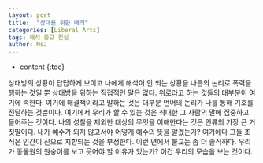 ```yaml
---
layout: post
title:  "상대를 위한 배려"
categories: [Liberal Arts]
tags: 해석 종교 진실
author: MsJ
---
```


* content
{:toc}

상대방의 상황이 답답하게 보이고 나에게 해석이 안 되는 상황을 나름의 논리로 폭력을 행하는 것일 뿐 상대방을 위하는 직접적인 말은 없다. 위로라고 하는 것들의 대부분이 여기에 속한다. 여기에 해결책이라고 말하는 것은 대부분 언어의 논리가 나를 통해 기호를 전달하는 것뿐이다. 여기에서 우리가 할 수 있는 것은 최대한 그 사람의 말에 집중하고 들어주는 것이다. 나의 성찰을 제외한 대상의 무엇을 이해한다는 것은 인류의 가장 큰 거짓말이다. 내가 예수가 되지 않고서야 어떻게 예수의 뜻을 알겠는가? 여기에다 그들 조직은 인간이 신으로 지향되는 것을 부정한다. 이런 면에서 불교는 좀 더 솔직하다. 우리가 동물원의 원숭이를 보고 웃어야 할 이유가 있는가? 이건 우리의 모습을 보는 것이다.

